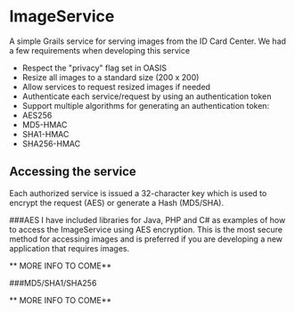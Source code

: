 ImageService
============

A simple Grails service for serving images from the ID Card Center.  We had a few requirements when developing this service
* Respect the "privacy" flag set in OASIS
* Resize all images to a standard size (200 x 200)
* Allow services to request resized images if needed
* Authenticate each service/request by using an authentication token
* Support multiple algorithms for generating an authentication token:
 * AES256
 * MD5-HMAC
 * SHA1-HMAC
 * SHA256-HMAC


 Accessing the service
-----
Each authorized service is issued a 32-character key which is used to encrypt the request (AES) or generate a Hash (MD5/SHA).

###AES
I have included libraries for Java, PHP and C# as examples of how to access the ImageService using AES encryption.  This is the most secure method for accessing images and is preferred if you are developing a new application that requires images.

** MORE INFO TO COME**

###MD5/SHA1/SHA256

** MORE INFO TO COME**
